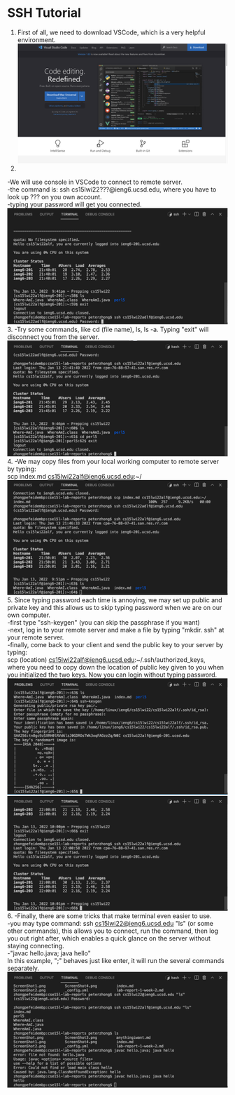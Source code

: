 # SSH Tutorial
1. First of all, we need to download VSCode, which is a very helpful environment.
![Image](ScreenShot1.png)
2. 
-We will use console in VSCode to connect to remote server.  
-the command is: ssh cs15lwi22???@ieng6.ucsd.edu, where you have to look up ??? on you own account.  
-typing your password will get you connected.
![Image](ScreenShot2.png)
3. 
-Try some commands, like cd (file name), ls, ls -a. Typing "exit" will disconnect you from the server.
![Image](ScreenShot3.png)
4. 
-We may copy files from your local working computer to remote server by typing:  
scp index.md cs15lwi22alf@ieng6.ucsd.edu:~/
![Image](ScreenShot4.png)
5. 
Since typing password each time is annoying, we may set up public and private key and this allows us to skip typing password when we are on our own computer.  
-first type "ssh-keygen" (you can skip the passphrase if you want)  
-next, log in to your remote server and make a file by typing "mkdir. ssh" at your remote server.  
-finally, come back to your client and send the public key to your server by typing:  
scp (location) cs15lwi22alf@ieng6.ucsd.edu:~/.ssh/authorized_keys,  
where you need to copy down the location of public key given to you when you initialized the two keys. Now you can login without typing password.
![Image](ScreenShot5_1.png)
![Image](ScreenShot5_2.png)
6. 
-Finally, there are some tricks that make terminal even easier to use.  
-you may type command:
ssh cs15lwi22@ieng6.ucsd.edu "ls" (or some other commands), this allows you to connect, run the command, then log you out right after, which enables a quick glance on the server without staying connecting.  
-"javac hello.java; java hello"  
In this example, ";" behaves just like enter, it will run the several commands separately.
![Image](ScreenShot6.png)